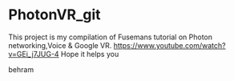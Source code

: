 # PhotonVR_git
This project is my compilation of Fusemans tutorial on Photon networking,Voice & Google VR.
https://www.youtube.com/watch?v=GEi_j7JUG-4
Hope it helps you

behram
